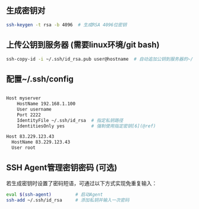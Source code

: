 
## 生成密钥对
```bash
ssh-keygen -t rsa -b 4096  # 生成RSA 4096位密钥
```

## 上传公钥到服务器 (需要linux环境/git bash)

```bash
ssh-copy-id -i ~/.ssh/id_rsa.pub user@hostname  # 自动追加公钥到服务器的~/.ssh/authorized_keys[1,4](@ref)
```

## 配置~/.ssh/config

```bash

Host myserver
    HostName 192.168.1.100
    User username
    Port 2222
    IdentityFile ~/.ssh/id_rsa  # 指定私钥路径
    IdentitiesOnly yes          # 强制使用指定密钥[6](@ref)

Host 83.229.123.43
  HostName 83.229.123.43
  User root    
```

## SSH Agent管理密钥密码 (可选)
若生成密钥时设置了密码短语，可通过以下方式实现免重复输入：

```bash
eval $(ssh-agent)         # 启动Agent
ssh-add ~/.ssh/id_rsa     # 添加私钥并输入一次密码
```